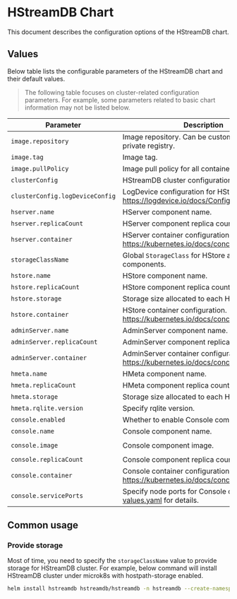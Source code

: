 # HStreamDB Chart

This document describes the configuration options of the HStreamDB chart.

## Values

Below table lists the configurable parameters of the HStreamDB chart and their default values.

> The following table focuses on cluster-related configuration parameters.
> For example, some parameters related to basic chart information may not be listed below.

| Parameter                       | Description                                                                             | Default                           |
| ------------------------------- | --------------------------------------------------------------------------------------- | --------------------------------- |
| `image.repository`              | Image repository. Can be customized to a private registry.                              | `hstreamdb/hstreamdb`             |
| `image.tag`                     | Image tag.                                                                              | `rqlite`                          |
| `image.pullPolicy`              | Image pull policy for all containers.                                                   | `IfNotPresent`                    |
| `clusterConfig`                 | HStreamDB cluster configuration.                                                        |                                   |
| `clusterConfig.logDeviceConfig` | LogDevice configuration for HStore component. <https://logdevice.io/docs/Config.html>   |                                   |
| `hserver.name`                  | HServer component name.                                                                 | `hserver`                         |
| `hserver.replicaCount`          | HServer component replica count.                                                        | `3`                               |
| `hserver.container`             | HServer container configuration. <https://kubernetes.io/docs/concepts/containers/>      |                                   |
| `storageClassName`              | Global `StorageClass` for HStore and HMeta components.                                  | `standard`                        |
| `hstore.name`                   | HStore component name.                                                                  | `hstore`                          |
| `hstore.replicaCount`           | HStore component replica count.                                                         | `3`                               |
| `hstore.storage`                | Storage size allocated to each HStore instances.                                        | `1Gi`                             |
| `hstore.container`              | HStore container configuration. <https://kubernetes.io/docs/concepts/containers/>       |                                   |
| `adminServer.name`              | AdminServer component name.                                                             | `admin-server`                    |
| `adminServer.replicaCount`      | AdminServer component replica count.                                                    | `1`                               |
| `adminServer.container`         | AdminServer container configuration. <https://kubernetes.io/docs/concepts/containers/>  |                                   |
| `hmeta.name`                    | HMeta component name.                                                                   | `hmeta`                           |
| `hmeta.replicaCount`            | HMeta component replica count.                                                          | `3`                               |
| `hmeta.storage`                 | Storage size allocated to each HMeta instances.                                         | `1Gi`                             |
| `hmeta.rqlite.version`          | Specify rqlite version.                                                                 | `7.21.4`                          |
| `console.enabled`               | Whether to enable Console component.                                                    | `true`                            |
| `console.name`                  | Console component name.                                                                 | `console`                         |
| `console.image`                 | Console component image.                                                                | `hstreamdb/hstream-kafka-console` |
| `console.replicaCount`          | Console component replica count.                                                        | `1`                               |
| `console.container`             | Console container configuration. <https://kubernetes.io/docs/concepts/containers/>      |                                   |
| `console.servicePorts`          | Specify node ports for Console component. See [values.yaml](./values.yaml) for details. | `31777`                           |

## Common usage

### Provide storage

Most of time, you need to specify the `storageClassName` value to provide storage for HStreamDB cluster. For example,
below command will install HStreamDB cluster under microk8s with hostpath-storage enabled.

```sh
helm install hstreamdb hstreamdb/hstreamdb -n hstreamdb --create-namespace --set storageClassName=microk8s-hostpath
```
